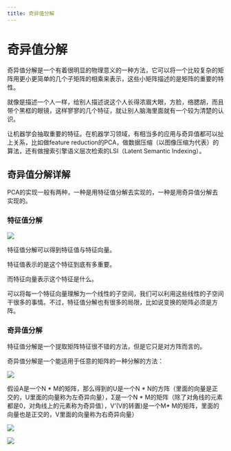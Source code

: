 ```yaml
---
title: 奇异值分解
---
```

# 奇异值分解

奇异值分解是一个有着很明显的物理意义的一种方法，它可以将一个比较复杂的矩阵用更小更简单的几个子矩阵的相乘来表示，这些小矩阵描述的是矩阵的重要的特性。

就像是描述一个人一样，给别人描述说这个人长得浓眉大眼，方脸，络腮胡，而且带个黑框的眼镜，这样寥寥的几个特征，就让别人脑海里面就有一个较为清楚的认识。

让机器学会抽取重要的特征。在机器学习领域，有相当多的应用与奇异值都可以扯上关系，比如做feature reduction的PCA，做数据压缩（以图像压缩为代表）的算法，还有做搜索引擎语义层次检索的LSI（Latent Semantic Indexing）。

## 奇异值分解详解

PCA的实现一般有两种，一种是用特征值分解去实现的，一种是用奇异值分解去实现的。

### 特征值分解

![](http://markdocpicture.oss-cn-hangzhou.aliyuncs.com/18-5-7/60105981.jpg)

特征值分解可以得到特征值与特征向量。

特征值表示的是这个特征到底有多重要。

而特征向量表示这个特征是什么。

可以将每一个特征向量理解为一个线性的子空间，我们可以利用这些线性的子空间干很多的事情。不过，特征值分解也有很多的局限，比如说变换的矩阵必须是方阵。

### 奇异值分解

特征值分解是一个提取矩阵特征很不错的方法，但是它只是对方阵而言的。

奇异值分解是一个能适用于任意的矩阵的一种分解的方法：

![](http://markdocpicture.oss-cn-hangzhou.aliyuncs.com/18-5-7/95163835.jpg)

 假设A是一个N * M的矩阵，那么得到的U是一个N * N的方阵（里面的向量是正交的，U里面的向量称为左奇异向量），Σ是一个N * M的矩阵（除了对角线的元素都是0，对角线上的元素称为奇异值），V’(V的转置)是一个M* M的矩阵，里面的向量也是正交的，V里面的向量称为右奇异向量）

![](http://markdocpicture.oss-cn-hangzhou.aliyuncs.com/18-5-7/20657806.jpg)



![](http://markdocpicture.oss-cn-hangzhou.aliyuncs.com/18-5-7/88773392.jpg)

